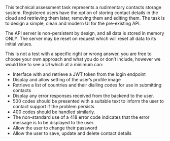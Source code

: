 This technical assessment task represents a rudimentary contacts storage system. Registered users have the option of storing contact details in the cloud and retrieving them later, removing them and editing them. The task is to design a simple, clean and modern UI for the pre-existing API.

The API server is non-persistent by design, and all data is stored in memory ONLY. The server may be reset on request which will reset all data to its initial values.

This is not a test with a specific right or wrong answer, you are free to choose your own approach and what you do or don’t include, however we would like to see a UI which at a minimum can:

- Interface with and retrieve a JWT token from the login endpoint
- Display and allow setting of the user’s profile image
- Retrieve a list of countries and their dialling codes for use in submitting contacts
- Display any error responses received from the backend to the user.
- 500 codes should be presented with a suitable text to inform the user to contact support if the problem persists
- 400 codes should be handled similarly.
- The non-standard use of a 418 error code indicates that the error message is to be displayed to the user.
- Allow the user to change their password
- Allow the user to save, update and delete contact details

